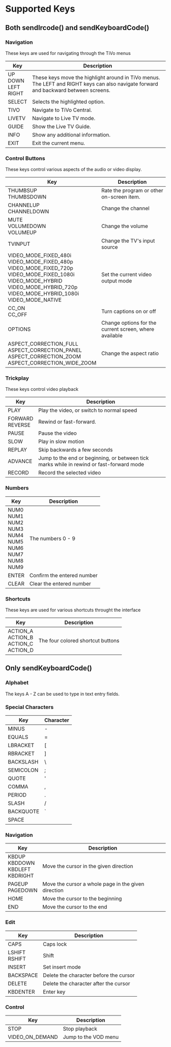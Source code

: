 # Supported Keys

## Both sendIrcode() and sendKeyboardCode()

### Navigation
These keys are used for navigating through the TiVo menus

| Key                         | Description                       |
|-----------------------------|-----------------------------------|
| UP<br>DOWN<br>LEFT<br>RIGHT | These keys move the highlight around in TiVo menus. The LEFT and RIGHT keys can also navigate forward and backward between screens.
| SELECT                      | Selects the highlighted option.   |
| TIVO                        | Navigate to TiVo Central.         |
| LIVETV                      | Navigate to Live TV mode.         |
| GUIDE                       | Show the Live TV Guide.           |
| INFO                        | Show any additional information.  |
| EXIT                        | Exit the current menu.            |

### Control Buttons
These keys control various aspects of the audio or video display.

| Key                            | Description                               |
|--------------------------------|-------------------------------------------|
| THUMBSUP<br>THUMBSDOWN         | Rate the program or other on-screen item. |
| CHANNELUP<br>CHANNELDOWN       | Change the channel                        |
| MUTE<br>VOLUMEDOWN<br>VOLUMEUP | Change the volume                         |
| TVINPUT                        | Change the TV's input source              |
| VIDEO_MODE_FIXED_480i<br>VIDEO_MODE_FIXED_480p<br>VIDEO_MODE_FIXED_720p<br>VIDEO_MODE_FIXED_1080i<br>VIDEO_MODE_HYBRID<br>VIDEO_MODE_HYBRID_720p<br>VIDEO_MODE_HYBRID_1080i<br>VIDEO_MODE_NATIVE | Set the current video output mode
| CC_ON<br>CC_OFF                | Turn captions on or off                   |
| OPTIONS                        | Change options for the current screen, where available
| ASPECT_CORRECTION_FULL<br>ASPECT_CORRECTION_PANEL<br>ASPECT_CORRECTION_ZOOM<br>ASPECT_CORRECTION_WIDE_ZOOM | Change the aspect ratio

### Trickplay
These keys control video playback

| Key                 | Description                               |
|---------------------|-------------------------------------------|
| PLAY                | Play the video, or switch to normal speed
| FORWARD<br>REVERSE  | Rewind or fast-forward.
| PAUSE               | Pause the video
| SLOW                | Play in slow motion
| REPLAY              | Skip backwards a few seconds
| ADVANCE             | Jump to the end or beginning, or between tick marks while in rewind or fast-forward mode
| RECORD              | Record the selected video

### Numbers

| Key                 | Description                               |
|---------------------|-------------------------------------------|
| NUM0<br>NUM1<br>NUM2<br>NUM3<br>NUM4<br>NUM5<br>NUM6<br>NUM7<br>NUM8<br>NUM9 | The numbers 0 - 9
| ENTER | Confirm the entered number
| CLEAR | Clear the entered number

### Shortcuts

These keys are used for various shortcuts throught the interface

| Key                 | Description                               |
|---------------------|-------------------------------------------|
| ACTION_A<br>ACTION_B<br>ACTION_C<br>ACTION_D | The four colored shortcut buttons

## Only sendKeyboardCode()

### Alphabet

The keys A - Z can be used to type in text entry fields.

### Special Characters

| Key       | Character |
|-----------|-----------|
| MINUS     | -
| EQUALS    | =
| LBRACKET  | [
| RBRACKET  | ]
| BACKSLASH | \
| SEMICOLON | ;
| QUOTE     | '
| COMMA     | ,
| PERIOD    | .
| SLASH     | /
| BACKQUOTE | `
| SPACE     |

### Navigation

| Key       | Description                 |
|-----------|-----------------------------|
| KBDUP<br>KBDDOWN<br>KBDLEFT<br>KBDRIGHT | Move the cursor in the given direction
| PAGEUP<br>PAGEDOWN | Move the cursor a whole page in the given direction
| HOME      | Move the cursor to the beginning
| END       | Move the cursor to the end

### Edit

| Key       | Description                 |
|-----------|-----------------------------|
| CAPS      | Caps lock
| LSHIFT<br>RSHIFT | Shift
| INSERT    | Set insert mode
| BACKSPACE | Delete the character before the cursor
| DELETE    | Delete the character after the cursor
| KBDENTER  | Enter key

### Control

| Key       | Description                 |
|-----------|-----------------------------|
| STOP      | Stop playback
| VIDEO_ON_DEMAND | Jump to the VOD menu
